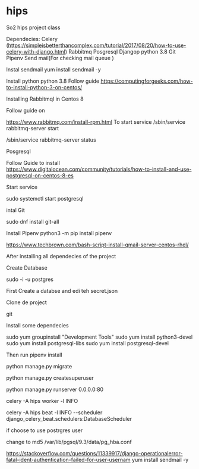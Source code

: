 # hips
So2 hips project class

Dependecies:
Celery (https://simpleisbetterthancomplex.com/tutorial/2017/08/20/how-to-use-celery-with-django.html)
Rabbitmq
Posgresql
Djangop
python 3.8
Git
Pipenv
Send mail(For checking mail queue   )

Instal sendmail
yum install sendmail -y

Install python python 3.8
Follow guide 
https://computingforgeeks.com/how-to-install-python-3-on-centos/

Installing Rabbitmql in Centos 8

Follow guide on 

https://www.rabbitmq.com/install-rpm.html
To start service 
/sbin/service rabbitmq-server start

/sbin/service rabbitmq-server status



Posgresql

Follow Guide to install
https://www.digitalocean.com/community/tutorials/how-to-install-and-use-postgresql-on-centos-8-es

Start service

sudo systemctl start postgresql





intal Git

sudo dnf install git-all



Install Pipenv
python3 -m pip install pipenv




 https://www.techbrown.com/bash-script-install-qmail-server-centos-rhel/



 After installing all dependecies of the project

Create Database

sudo -i -u postgres

First Create a databse and edi teh secret.json



 Clone de project

git <link>

Install some dependecies 

sudo yum groupinstall "Development Tools"
sudo yum install python3-devel
sudo yum install postgresql-libs
sudo yum install postgresql-devel

Then run
pipenv install

python manage.py migrate

python manage.py createsuperuser

python manage.py runserver 0.0.0.0:80

celery -A hips worker -l INFO

celery -A hips beat -l INFO --scheduler django_celery_beat.schedulers:DatabaseScheduler


if choose to use postrgres user

change to md5
/var/lib/pgsql/9.3/data/pg_hba.conf

https://stackoverflow.com/questions/11339917/django-operationalerror-fatal-ident-authentication-failed-for-user-usernam
yum install sendmail -y